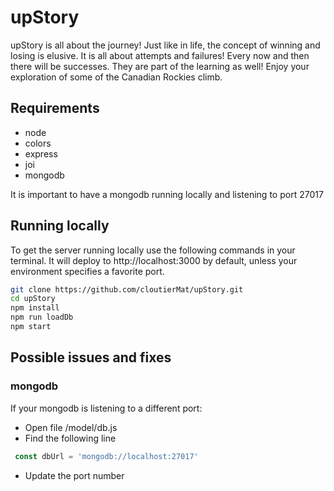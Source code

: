 # upStory
upStory is all about the journey! Just like in life, the concept of winning and losing is elusive.
It is all about attempts and failures! Every now and then there will be successes. They are part of the learning as well!
Enjoy your exploration of some of the Canadian Rockies climb.

## Requirements
- node
- colors
- express
- joi
- mongodb

It is important to have a mongodb running locally and listening to port 27017

## Running locally
To get the server running locally use the following commands in your terminal. It will deploy to http://localhost:3000 by default, unless your environment specifies a favorite port.

```bash
git clone https://github.com/cloutierMat/upStory.git
cd upStory
npm install
npm run loadDb
npm start
```

## Possible issues and fixes
### **mongodb**

If your mongodb is listening to a different port:
* Open file /model/db.js
* Find the following line 
```javascript
 const dbUrl = 'mongodb://localhost:27017'
 ```
* Update the port number
